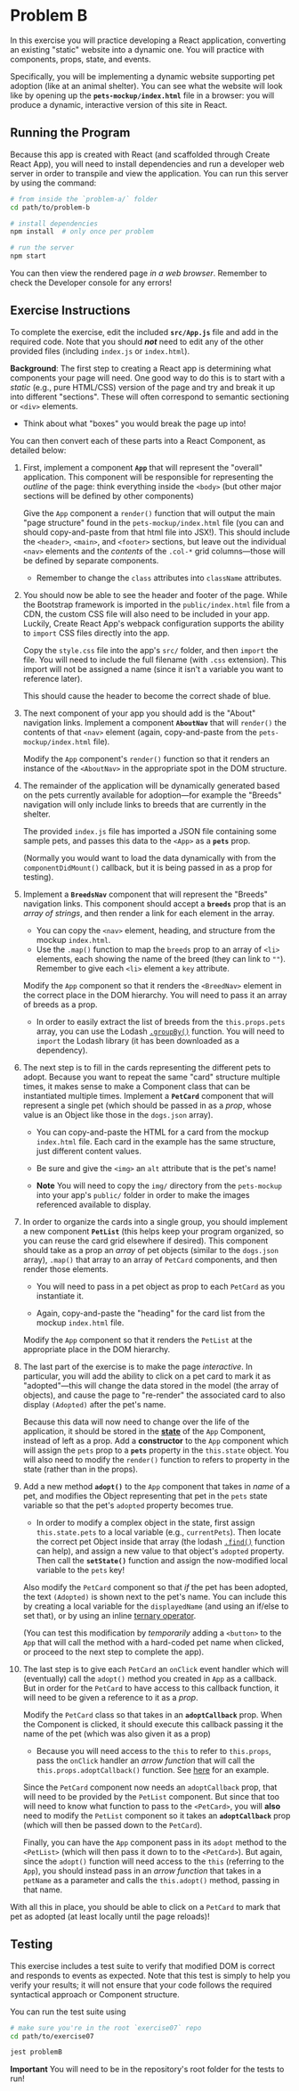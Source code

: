 # Problem B

In this exercise you will practice developing a React application, converting an existing "static" website into a dynamic one. You will practice with components, props, state, and events.

Specifically, you will be implementing a dynamic website supporting pet adoption (like at an animal shelter). You can see what the website will look like by opening up the **`pets-mockup/index.html`** file in a browser: you will produce a dynamic, interactive version of this site in React.

## Running the Program
Because this app is created with React (and scaffolded through Create React App), you will need to install dependencies and run a developer web server in order to transpile and view the application. You can run this server by using the command:

```bash
# from inside the `problem-a/` folder
cd path/to/problem-b

# install dependencies
npm install  # only once per problem

# run the server
npm start
```

You can then view the rendered page _in a web browser_. Remember to check the Developer console for any errors!


## Exercise Instructions
To complete the exercise, edit the included **`src/App.js`** file and add in the required code. Note that you should ___not___ need to edit any of the other provided files (including `index.js` or `index.html`).

**Background**: The first step to creating a React app is determining what components your page will need. One good way to do this is to start with a _static_ (e.g., pure HTML/CSS) version of the page and try and break it up into different "sections". These will often correspond to semantic sectioning or `<div>` elements. 

- Think about what "boxes" you would break the page up into!

You can then convert each of these parts into a React Component, as detailed below:


1. First, implement a component **`App`** that will represent the "overall" application. This component will be responsible for representing the _outline_ of the page: think everything inside the `<body>` (but other major sections will be defined by other components)

    Give the `App` component a `render()` function that will output the main "page structure" found in the `pets-mockup/index.html` file (you can and should copy-and-paste from that html file into JSX!). This should include the `<header>`, `<main>`, and `<footer>` sections, but leave out the individual `<nav>` elements and the _contents_ of the `.col-*` grid columns&mdash;those will be defined by separate components.

    - Remember to change the `class` attributes into `className` attributes.

2. You should now be able to see the header and footer of the page. While the Bootstrap framework is imported in the `public/index.html` file from a CDN, the custom CSS file will also need to be included in your app. Luckily, Create React App's webpack configuration supports the ability to `import` CSS files directly into the app.

    Copy the `style.css` file into the app's `src/` folder, and then `import` the file. You will need to include the full filename (with `.css` extension). This import will not be assigned a name (since it isn't a variable you want to reference later).

    This should cause the header to become the correct shade of blue.

3. The next component of your app you should add is the "About" navigation links. Implement a component **`AboutNav`** that will `render()` the contents of that `<nav>` element (again, copy-and-paste from the `pets-mockup/index.html` file).

    Modify the `App` component's `render()` function so that it renders an instance of the `<AboutNav>` in the appropriate spot in the DOM structure.

4. The remainder of the application will be dynamically generated based on the pets currently available for adoption&mdash;for example the "Breeds" navigation will only include links to breeds that are currently in the shelter.

    The provided `index.js` file has imported a JSON file containing some sample pets, and passes this data to the `<App>` as a **`pets`** prop.

    (Normally you would want to load the data dynamically with from the `componentDidMount()` callback, but it is being passed in as a prop for testing).

5. Implement a **`BreedsNav`** component that will represent the "Breeds" navigation links. This component should accept a **`breeds`** prop that is an _array of strings_, and then render a link for each element in the array.

    - You can copy the `<nav>` element, heading, and structure from the mockup `index.html`.
    - Use the `.map()` function to map the `breeds` prop to an array of `<li>` elements, each showing the name of the breed (they can link to `""`). Remember to give each `<li>` element a `key` attribute.

    Modify the `App` component so that it renders the `<BreedNav>` element in the correct place in the DOM hierarchy. You will need to pass it an array of breeds as a prop.

    - In order to easily extract the list of breeds from the `this.props.pets` array, you can use the Lodash [`.groupBy()`](https://lodash.com/docs/4.17.4#groupBy) function. You will need to `import` the Lodash library (it has been downloaded as a dependency).

6. The next step is to fill in the cards representing the different pets to adopt. Because you want to repeat the same "card" structure multiple times, it makes sense to make a Component class that can be instantiated multiple times. Implement a **`PetCard`** component that will represent a single pet (which should be passed in as a _prop_, whose value is an Object like those in the `dogs.json` array).

    - You can copy-and-paste the HTML for a card from the mockup `index.html` file. Each card in the example has the same structure, just different content values.

    - Be sure and give the `<img>` an `alt` attribute that is the pet's name!

    - **Note** You will need to copy the `img/` directory from the `pets-mockup` into your app's `public/` folder in order to make the images referenced available to display.

7. In order to organize the cards into a single group, you should implement a new component **`PetList`** (this helps keep your program organized, so you can reuse the card grid elsewhere if desired). This component should take as a prop an _array_ of pet objects (similar to the `dogs.json` array), `.map()` that array to an array of `PetCard` components, and then render those elements. 

    - You will need to pass in a pet object as prop to each `PetCard` as you instantiate it.

    - Again, copy-and-paste the "heading" for the card list from the mockup `index.html` file.

    Modify the `App` component so that it renders the `PetList` at the appropriate place in the DOM hierarchy.

8. The last part of the exercise is to make the page _interactive_. In particular, you will add the ability to click on a pet card to mark it as "adopted"&mdash;this will change the data stored in the model (the array of objects), and cause the page to "re-render" the associated card to also display `(Adopted)` after the pet's name.

    Because this data will now need to change over the life of the application, it should be stored in the [**state**](https://reactjs.org/docs/state-and-lifecycle.html) of the `App` Component, instead of left as a prop. Add a **constructor** to the `App` component which will assign the `pets` prop to a **`pets`** property in the `this.state` object. You will also need to modify the `render()` function to refers to property in the state (rather than in the props).

9. Add a new method **`adopt()`** to the `App` component that takes in _name_ of a pet, and modifies the Object representing that pet in the `pets` state variable so that the pet's `adopted` property becomes true.

    - In order to modify a complex object in the state, first assign `this.state.pets` to a local variable (e.g., `currentPets`). Then locate the correct pet Object inside that array (the lodash [`.find()`](https://lodash.com/docs/4.17.4#find) function can help), and assign a new value to that object's `adopted` property. Then call the **`setState()`** function and assign the now-modified local variable to the `pets` key!

    Also modify the `PetCard` component so that _if_ the pet has been adopted, the text `(Adopted)` is shown next to the pet's name. You can include this by creating a local variable for the `displayedName` (and using an if/else to set that), or by using an inline [ternary operator](https://reactjs.org/docs/conditional-rendering.html#inline-if-else-with-conditional-operator).

    (You can test this modification by _temporarily_ adding a `<button>` to the `App` that will call the method with a hard-coded pet name when clicked, or proceed to the next step to complete the app).

10. The last step is to give each `PetCard` an `onClick` event handler which will (eventually) call the `adopt()` method you created in `App` as a callback. But in order for the `PetCard` to have access to this callback function, it will need to be given a reference to it as a _prop_.

    Modify the `PetCard` class so that takes in an **`adoptCallback`** prop. When the Component is clicked, it should execute this callback passing it the name of the pet (which was also given it as a prop)

    - Because you will need access to the `this` to refer to `this.props`, pass the `onClick` handler an _arrow function_ that will call the `this.props.adoptCallback()` function. See [here](https://reactjs.org/docs/handling-events.html#passing-arguments-to-event-handlers) for an example.

    Since the `PetCard` component now needs an `adoptCallback` prop, that will need to be provided by the `PetList` component. But since that too will need to know what function to pass to the `<PetCard>`, you will **also** need to modify the `PetList` component so it takes an **`adoptCallback`** prop (which will then be passed down to the `PetCard`).

    Finally, you can have the `App` component pass in its `adopt` method to the `<PetList>` (which will then pass it down to to the `<PetCard>`). But again, since the `adopt()` function will need access to the `this` (referring to the `App`), you should instead pass in an _arrow function_ that takes in a `petName` as a parameter and calls the `this.adopt()` method, passing in that name.

With all this in place, you should be able to click on a `PetCard` to mark that pet as adopted (at least locally until the page reloads)!


## Testing
This exercise includes a test suite to verify that modified DOM is correct and responds to events as expected. Note that this test is simply to help you verify your results; it will not ensure that your code follows the required syntactical approach or Component structure.

You can run the test suite using

```bash
# make sure you're in the root `exercise07` repo
cd path/to/exercise07

jest problemB
```

**Important** You will need to be in the repository's root folder for the tests to run!